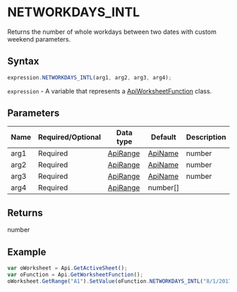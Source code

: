 # NETWORKDAYS_INTL

Returns the number of whole workdays between two dates with custom weekend parameters.

## Syntax

```javascript
expression.NETWORKDAYS_INTL(arg1, arg2, arg3, arg4);
```

`expression` - A variable that represents a [ApiWorksheetFunction](../ApiWorksheetFunction.md) class.

## Parameters

| **Name** | **Required/Optional** | **Data type** | **Default** | **Description** |
| ------------- | ------------- | ------------- | ------------- | ------------- |
| arg1 | Required | [ApiRange](../../ApiRange/ApiRange.md) | [ApiName](../../ApiName/ApiName.md) | number |  | A serial date number that represents the start date. |
| arg2 | Required | [ApiRange](../../ApiRange/ApiRange.md) | [ApiName](../../ApiName/ApiName.md) | number |  | A serial date number that represents the end date. |
| arg3 | Required | [ApiRange](../../ApiRange/ApiRange.md) | [ApiName](../../ApiName/ApiName.md) | number | string |  | A number or string specifying when weekends occur. |
| arg4 | Required | [ApiRange](../../ApiRange/ApiRange.md) | number[] |  | An optional range or array of one or more serial date numbers to exclude from the working calendar, such as state and federal holidays and floating holidays. |

## Returns

number

## Example



```javascript
var oWorksheet = Api.GetActiveSheet();
var oFunction = Api.GetWorksheetFunction();
oWorksheet.GetRange("A1").SetValue(oFunction.NETWORKDAYS_INTL("8/1/2017", "9/1/2017", "0000011", "8/16/2017"));
```
